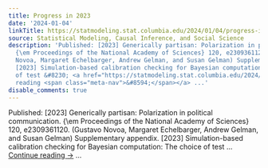 ```yaml
---
title: Progress in 2023
date: '2024-01-04'
linkTitle: https://statmodeling.stat.columbia.edu/2024/01/04/progress-in-2023/
source: Statistical Modeling, Causal Inference, and Social Science
description: 'Published: [2023] Generically partisan: Polarization in political communication.
  {\em Proceedings of the National Academy of Sciences} 120, e2309361120. (Gustavo
  Novoa, Margaret Echelbarger, Andrew Gelman, and Susan Gelman) Supplementary appendix.
  [2023] Simulation-based calibration checking for Bayesian computation: The choice
  of test &#8230; <a href="https://statmodeling.stat.columbia.edu/2024/01/04/progress-in-2023/">Continue
  reading <span class="meta-nav">&#8594;</span></a> ...'
disable_comments: true
---
```

Published: [2023] Generically partisan: Polarization in political communication. {\em Proceedings of the National Academy of Sciences} 120, e2309361120. (Gustavo Novoa, Margaret Echelbarger, Andrew Gelman, and Susan Gelman) Supplementary appendix. [2023] Simulation-based calibration checking for Bayesian computation: The choice of test &#8230; <a href="https://statmodeling.stat.columbia.edu/2024/01/04/progress-in-2023/">Continue reading <span class="meta-nav">&#8594;</span></a> ...